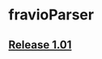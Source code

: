 # fravioParser

## [Release 1.01](https://github.com/danivm1/fravioParser/releases/tag/Release1.01)
